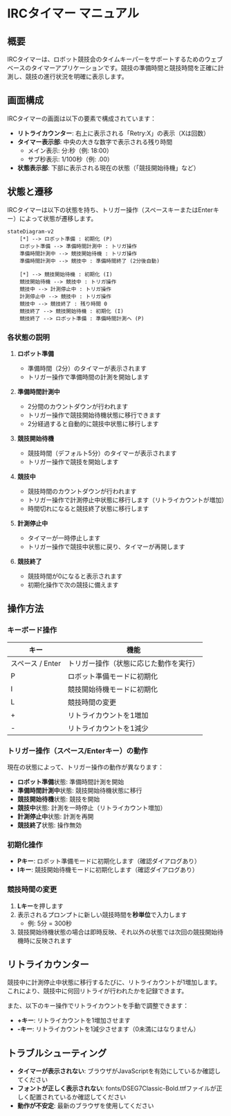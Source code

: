 # IRCタイマー マニュアル

## 概要

IRCタイマーは、ロボット競技会のタイムキーパーをサポートするためのウェブベースのタイマーアプリケーションです。競技の準備時間と競技時間を正確に計測し、競技の進行状況を明確に表示します。

## 画面構成

IRCタイマーの画面は以下の要素で構成されています：

- **リトライカウンター**: 右上に表示される「Retry:X」の表示（Xは回数）
- **タイマー表示部**: 中央の大きな数字で表示される残り時間
  - メイン表示: 分:秒（例: 18:00）
  - サブ秒表示: 1/100秒（例: .00）
- **状態表示部**: 下部に表示される現在の状態（「競技開始待機」など）

## 状態と遷移

IRCタイマーは以下の状態を持ち、トリガー操作（スペースキーまたはEnterキー）によって状態が遷移します。

```mermaid
stateDiagram-v2
    [*] --> ロボット準備 : 初期化 (P)
    ロボット準備 --> 準備時間計測中 : トリガ操作
    準備時間計測中 --> 競技開始待機 : トリガ操作
    準備時間計測中 --> 競技中 : 準備時間終了 (2分後自動)

    [*] --> 競技開始待機 : 初期化 (I)
    競技開始待機 --> 競技中 : トリガ操作
    競技中 --> 計測停止中 : トリガ操作
    計測停止中 --> 競技中 : トリガ操作
    競技中 --> 競技終了 : 残り時間 0
    競技終了 --> 競技開始待機 : 初期化 (I)
    競技終了 --> ロボット準備 : 準備時間計測へ (P)
```

### 各状態の説明

1. **ロボット準備**
   - 準備時間（2分）のタイマーが表示されます
   - トリガー操作で準備時間の計測を開始します

2. **準備時間計測中**
   - 2分間のカウントダウンが行われます
   - トリガー操作で競技開始待機状態に移行できます
   - 2分経過すると自動的に競技中状態に移行します

3. **競技開始待機**
   - 競技時間（デフォルト5分）のタイマーが表示されます
   - トリガー操作で競技を開始します

4. **競技中**
   - 競技時間のカウントダウンが行われます
   - トリガー操作で計測停止中状態に移行します（リトライカウントが増加）
   - 時間切れになると競技終了状態に移行します

5. **計測停止中**
   - タイマーが一時停止します
   - トリガー操作で競技中状態に戻り、タイマーが再開します

6. **競技終了**
   - 競技時間が0になると表示されます
   - 初期化操作で次の競技に備えます

## 操作方法

### キーボード操作

| キー | 機能 |
|------|------|
| スペース / Enter | トリガー操作（状態に応じた動作を実行） |
| P | ロボット準備モードに初期化 |
| I | 競技開始待機モードに初期化 |
| L | 競技時間の変更 |
| + | リトライカウントを1増加 |
| - | リトライカウントを1減少 |

### トリガー操作（スペース/Enterキー）の動作

現在の状態によって、トリガー操作の動作が異なります：

- **ロボット準備**状態: 準備時間計測を開始
- **準備時間計測中**状態: 競技開始待機状態に移行
- **競技開始待機**状態: 競技を開始
- **競技中**状態: 計測を一時停止（リトライカウント増加）
- **計測停止中**状態: 計測を再開
- **競技終了**状態: 操作無効

### 初期化操作

- **Pキー**: ロボット準備モードに初期化します（確認ダイアログあり）
- **Iキー**: 競技開始待機モードに初期化します（確認ダイアログあり）

### 競技時間の変更

1. **Lキー**を押します
2. 表示されるプロンプトに新しい競技時間を**秒単位**で入力します
   - 例: 5分 = 300秒
3. 競技開始待機状態の場合は即時反映、それ以外の状態では次回の競技開始待機時に反映されます

## リトライカウンター

競技中に計測停止中状態に移行するたびに、リトライカウントが1増加します。これにより、競技中に何回リトライが行われたかを記録できます。

また、以下のキー操作でリトライカウントを手動で調整できます：
- **+キー**: リトライカウントを1増加させます
- **-キー**: リトライカウントを1減少させます（0未満にはなりません）

## トラブルシューティング

- **タイマーが表示されない**: ブラウザがJavaScriptを有効にしているか確認してください
- **フォントが正しく表示されない**: fonts/DSEG7Classic-Bold.ttfファイルが正しく配置されているか確認してください
- **動作が不安定**: 最新のブラウザを使用してください
